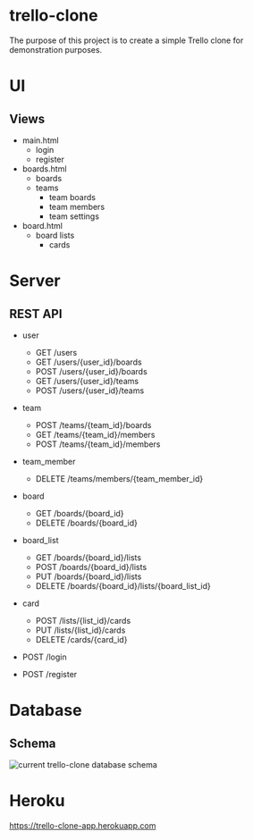 # trello-clone

The purpose of this project is to create a simple Trello clone for demonstration purposes.

# UI

## Views

* main.html
    * login
    * register
* boards.html
    * boards
    * teams
        * team boards
        * team members
        * team settings
* board.html
    * board lists
        * cards

# Server

## REST API
    
* user
    * GET /users
    * GET /users/{user_id}/boards
    * POST /users/{user_id}/boards
    * GET /users/{user_id}/teams
    * POST /users/{user_id}/teams

* team
    * POST /teams/{team_id}/boards
    * GET /teams/{team_id}/members
    * POST /teams/{team_id}/members

* team_member
    * DELETE /teams/members/{team_member_id}
       
* board
    * GET /boards/{board_id}
    * DELETE /boards/{board_id}

* board_list
    * GET /boards/{board_id}/lists
    * POST /boards/{board_id}/lists
    * PUT /boards/{board_id}/lists
    * DELETE /boards/{board_id}/lists/{board_list_id}

* card
    * POST /lists/{list_id}/cards
    * PUT /lists/{list_id}/cards
    * DELETE /cards/{card_id}

* POST /login
* POST /register

# Database

## Schema 
![current trello-clone database schema](http://i.imgur.com/rJjfidm.png)

# Heroku
https://trello-clone-app.herokuapp.com
